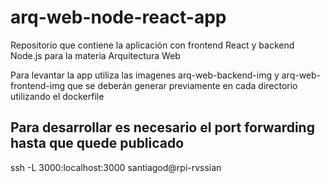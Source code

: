 # arq-web-node-react-app
Repositorio que contiene la aplicación con frontend React y backend Node.js para la materia Arquitectura Web

Para levantar la app utiliza las imagenes arq-web-backend-img y arq-web-frontend-img que se deberán generar previamente en cada directorio utilizando el dockerfile


## Para desarrollar es necesario el port forwarding hasta que quede publicado

ssh -L 3000:localhost:3000 santiagod@rpi-rvssian
